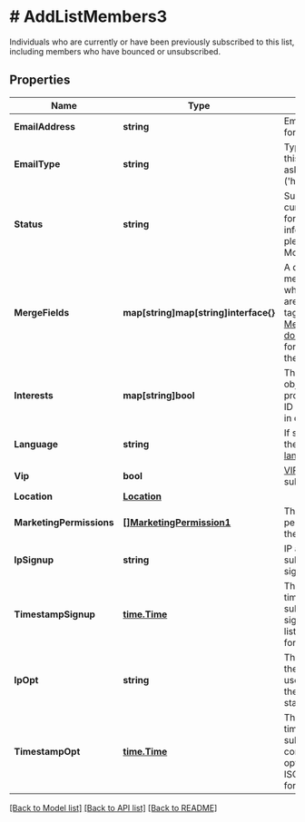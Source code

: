 # # AddListMembers3
Individuals who are currently or have been previously subscribed to this list, including members who have bounced or unsubscribed.

## Properties 


Name | Type | Description | Notes
------------ | ------------- | ------------- | -------------
**EmailAddress**| **string** | Email address for a subscriber.  | [optional]
**EmailType**| **string** | Type of email this member asked to get (&#39;html&#39; or &#39;text&#39;).  | [optional]
**Status**| **string** | Subscriber&#39;s current status. for more information please, see Model/string.php  | [optional]
**MergeFields**| **map[string]map[string]interface{}** | A dictionary of merge fields where the keys are the merge tags. See the [Merge Fields documentation](https://mailchimp.com/developer/marketing/docs/merge-fields/#structure) for more about the structure.  | [optional]
**Interests**| **map[string]bool** | The key of this object&#39;s properties is the ID of the interest in question.  | [optional]
**Language**| **string** | If set/detected, the [subscriber&#39;s language](https://mailchimp.com/help/view-and-edit-contact-languages/).  | [optional]
**Vip**| **bool** | [VIP status](https://mailchimp.com/help/designate-and-send-to-vip-contacts/) for subscriber.  | [optional]
**Location**| [**Location**](Location.md) |   | [optional]
**MarketingPermissions**| [**[]MarketingPermission1**](MarketingPermission1.md) | The marketing permissions for the subscriber.  | [optional]
**IpSignup**| **string** | IP address the subscriber signed up from.  | [optional]
**TimestampSignup**| [**time.Time**](time.Time.md) | The date and time the subscriber signed up for the list in ISO 8601 format.  | [optional]
**IpOpt**| **string** | The IP address the subscriber used to confirm their opt-in status.  | [optional]
**TimestampOpt**| [**time.Time**](time.Time.md) | The date and time the subscriber confirmed their opt-in status in ISO 8601 format.  | [optional]


[[Back to Model list]](../../README.md#models) [[Back to API list]](../../README.md#endpoints) [[Back to README]](../../README.md)

